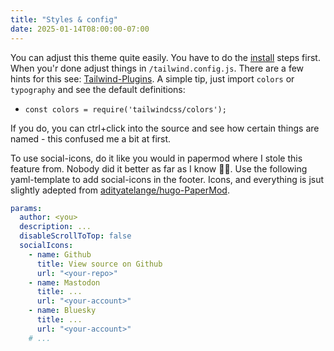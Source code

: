 ```yaml
---
title: "Styles & config"
date: 2025-01-14T08:00:00-07:00
---
```


You can adjust this theme quite easily. You have to do the [install](/#install) steps first.
When you'r done adjust things in `/tailwind.config.js`.
There are a few hints for this see: [Tailwind-Plugins](https://tailwindcss.com/docs/plugins).
A simple tip, just import `colors` or `typography` and see the default definitions:

* `const colors = require('tailwindcss/colors');`

If you do, you can ctrl+click into the source and see how certain things are named - this 
confused me a bit at first.

To use social-icons, do it like you would in papermod where I stole this feature from. Nobody
did it better as far as I know 🤷‍♂️. Use the following yaml-template to add social-icons in the footer.
Icons, and everything is jsut slightly adepted from 
[adityatelange/hugo-PaperMod](https://github.com/adityatelange/hugo-PaperMod/).

```yaml
params:
  author: <you>
  description: ...
  disableScrollToTop: false
  socialIcons:
    - name: Github
      title: View source on Github
      url: "<your-repo>"
    - name: Mastodon
      title: ...
      url: "<your-account>"
    - name: Bluesky
      title: ...
      url: "<your-account>"
    # ...

```
